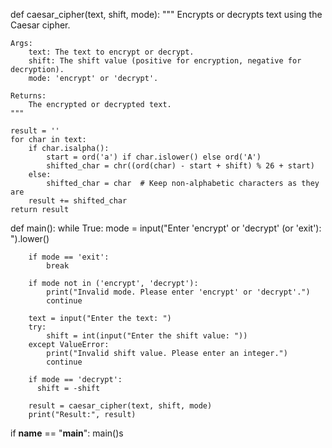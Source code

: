 def caesar_cipher(text, shift, mode):
    """
    Encrypts or decrypts text using the Caesar cipher.

    Args:
        text: The text to encrypt or decrypt.
        shift: The shift value (positive for encryption, negative for decryption).
        mode: 'encrypt' or 'decrypt'.

    Returns:
        The encrypted or decrypted text.
    """

    result = ''
    for char in text:
        if char.isalpha():
            start = ord('a') if char.islower() else ord('A')
            shifted_char = chr((ord(char) - start + shift) % 26 + start)
        else:
            shifted_char = char  # Keep non-alphabetic characters as they are
        result += shifted_char
    return result

def main():
    while True:
        mode = input("Enter 'encrypt' or 'decrypt' (or 'exit'): ").lower()

        if mode == 'exit':
            break

        if mode not in ('encrypt', 'decrypt'):
            print("Invalid mode. Please enter 'encrypt' or 'decrypt'.")
            continue

        text = input("Enter the text: ")
        try:
            shift = int(input("Enter the shift value: "))
        except ValueError:
            print("Invalid shift value. Please enter an integer.")
            continue

        if mode == 'decrypt':
          shift = -shift

        result = caesar_cipher(text, shift, mode)
        print("Result:", result)

if __name__ == "__main__":
    main()s					
